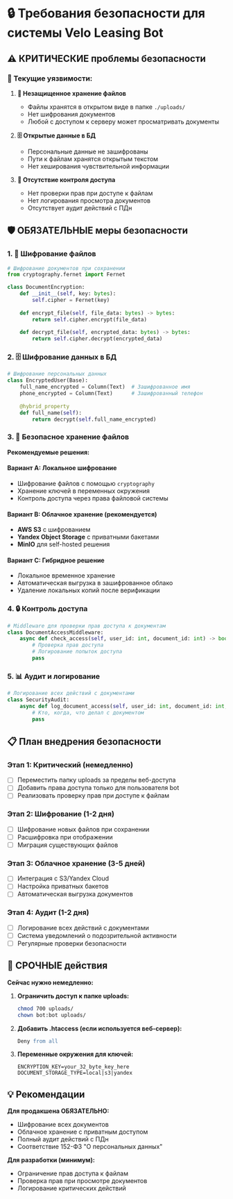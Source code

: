 # 🔒 Требования безопасности для системы Velo Leasing Bot

## ⚠️ КРИТИЧЕСКИЕ проблемы безопасности

### 🚨 Текущие уязвимости:

1. **📁 Незащищенное хранение файлов**
   - Файлы хранятся в открытом виде в папке `./uploads/`
   - Нет шифрования документов
   - Любой с доступом к серверу может просматривать документы

2. **🗄️ Открытые данные в БД**
   - Персональные данные не зашифрованы
   - Пути к файлам хранятся открытым текстом
   - Нет хеширования чувствительной информации

3. **🔐 Отсутствие контроля доступа**
   - Нет проверки прав при доступе к файлам
   - Нет логирования просмотра документов
   - Отсутствует аудит действий с ПДн

## 🛡️ ОБЯЗАТЕЛЬНЫЕ меры безопасности

### 1. 🔐 Шифрование файлов

```python
# Шифрование документов при сохранении
from cryptography.fernet import Fernet

class DocumentEncryption:
    def __init__(self, key: bytes):
        self.cipher = Fernet(key)
    
    def encrypt_file(self, file_data: bytes) -> bytes:
        return self.cipher.encrypt(file_data)
    
    def decrypt_file(self, encrypted_data: bytes) -> bytes:
        return self.cipher.decrypt(encrypted_data)
```

### 2. 🗄️ Шифрование данных в БД

```python
# Шифрование персональных данных
class EncryptedUser(Base):
    full_name_encrypted = Column(Text)  # Зашифрованное имя
    phone_encrypted = Column(Text)      # Зашифрованный телефон
    
    @hybrid_property
    def full_name(self):
        return decrypt(self.full_name_encrypted)
```

### 3. 📁 Безопасное хранение файлов

**Рекомендуемые решения:**

#### Вариант A: Локальное шифрование
- Шифрование файлов с помощью `cryptography`
- Хранение ключей в переменных окружения
- Контроль доступа через права файловой системы

#### Вариант B: Облачное хранение (рекомендуется)
- **AWS S3** с шифрованием
- **Yandex Object Storage** с приватными бакетами
- **MinIO** для self-hosted решения

#### Вариант C: Гибридное решение
- Локальное временное хранение
- Автоматическая выгрузка в зашифрованное облако
- Удаление локальных копий после верификации

### 4. 🔒 Контроль доступа

```python
# Middleware для проверки прав доступа к документам
class DocumentAccessMiddleware:
    async def check_access(self, user_id: int, document_id: int) -> bool:
        # Проверка прав доступа
        # Логирование попыток доступа
        pass
```

### 5. 📊 Аудит и логирование

```python
# Логирование всех действий с документами
class SecurityAudit:
    async def log_document_access(self, user_id: int, document_id: int, action: str):
        # Кто, когда, что делал с документом
        pass
```

## 📋 План внедрения безопасности

### Этап 1: Критический (немедленно)
- [ ] Переместить папку uploads за пределы веб-доступа
- [ ] Добавить права доступа только для пользователя bot
- [ ] Реализовать проверку прав при доступе к файлам

### Этап 2: Шифрование (1-2 дня)
- [ ] Шифрование новых файлов при сохранении
- [ ] Расшифровка при отображении
- [ ] Миграция существующих файлов

### Этап 3: Облачное хранение (3-5 дней)
- [ ] Интеграция с S3/Yandex Cloud
- [ ] Настройка приватных бакетов
- [ ] Автоматическая выгрузка документов

### Этап 4: Аудит (1-2 дня)
- [ ] Логирование всех действий с документами
- [ ] Система уведомлений о подозрительной активности
- [ ] Регулярные проверки безопасности

## 🚨 СРОЧНЫЕ действия

**Сейчас нужно немедленно:**

1. **Ограничить доступ к папке uploads:**
   ```bash
   chmod 700 uploads/
   chown bot:bot uploads/
   ```

2. **Добавить .htaccess (если используется веб-сервер):**
   ```apache
   Deny from all
   ```

3. **Переменные окружения для ключей:**
   ```env
   ENCRYPTION_KEY=your_32_byte_key_here
   DOCUMENT_STORAGE_TYPE=local|s3|yandex
   ```

## 💡 Рекомендации

**Для продакшена ОБЯЗАТЕЛЬНО:**
- Шифрование всех документов
- Облачное хранение с приватным доступом
- Полный аудит действий с ПДн
- Соответствие 152-ФЗ "О персональных данных"

**Для разработки (минимум):**
- Ограничение прав доступа к файлам
- Проверка прав при просмотре документов
- Логирование критических действий 